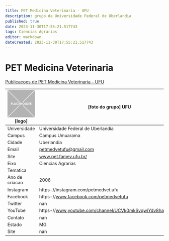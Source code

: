 ```yaml
---
title: PET Medicina Veterinaria - UFU
description: grupo da Universidade Federal de Uberlandia
published: true
date: 2023-11-30T17:55:21.517743
tags: Ciencias Agrarias
editor: markdown
dateCreated: 2023-11-30T17:55:21.517743
---
```


# PET Medicina Veterinaria

[Publicacoes de PET Medicina Veterinaria - UFU](/atividade/153PETMedicinaVeterinariaUFU/feed.md)

| ![placeholder.png](/placeholder.png) [logo] | [foto do grupo] UFU         |
| ------------------------------------------- | ------------------------------------------------- |
| Universidade                                | Universidade Federal de Uberlandia      |
| Campus                                      | Campus Umuarama            |
| Cidade                                      | Uberlandia             |
| Email                                       | petmedvetufu@gmail.com             |
| Site                                        | www.pet.famev.ufu.br/              |
| Eixo                                        | Ciencias Agrarias              |
| Tematica                                    |           |
| Ano de criacao                              | 2006        |
| Instagram                                   | https-//instagram.com/petmedvet.ufu         |
| Facebook                                    | https-//www.facebook.com/petmedvetufu          |
| Twitter                                     | nan           |
| YouTube                                     | https-//www.youtube.com/channel/UCVk0mkSvqwiYdv8ha5NfuZg           |
| Contato                                     | nan         |
| Estado                                      |  MG            |
| Site                                        | nan |
